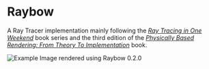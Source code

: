 # Raybow

A Ray Tracer implementation mainly following the [_Ray Tracing in One Weekend_](https://raytracing.github.io/) book series and the third edition of the [_Physically Based Rendering: From Theory To Implementation_](https://www.pbr-book.org/3ed-2018/contents) book.

![Example Image rendered using Raybow 0.2.0](https://github.com/user-attachments/assets/86e5343a-91c0-4a7c-b44d-3c66e29f14bc)
